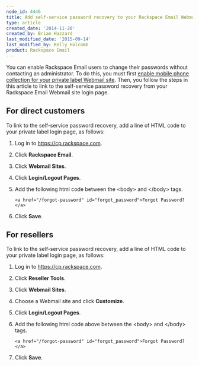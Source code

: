 ```yaml
---
node_id: 4446
title: Add self-service password recovery to your Rackspace Email Webmail site
type: article
created_date: '2014-11-26'
created_by: Brian Hazzard
last_modified_date: '2015-09-14'
last_modified_by: Kelly Holcomb
product: Rackspace Email
---
```


You can enable Rackspace Email users to change their passwords without
contacting an administrator. To do this, you must first [enable mobile
phone collection for your private label Webmail
site](/how-to/enable-and-disable-collection-of-mobile-phone-numbers-in-rackspace-webmail). Then, you follow the steps in this
article to link to the self-service password recovery from your
Rackspace Email Webmail site login page.

For direct customers
--------------------

To link to the self-service password recovery, add a line of HTML code
to your private label login page, as follows:

1.  Log in to <https://cp.rackspace.com>.
2.  Click **Rackspace Email**.
3.  Click **Webmail Sites**.
4.  Click **Login/Logout Pages**.
5.  Add the following html code between the &lt;body&gt; and
    &lt;/body&gt; tags.

        <a href="/forgot-password" id="forgot_password">Forgot Password?</a>

6.  Click **Save**.

For resellers
-------------

To link to the self-service password recovery, add a line of HTML code
to your private label login page, as follows:

1.  Log in to <https://cp.rackspace.com>.
2.  Click **Reseller Tools**.
3.  Click **Webmail Sites**.
4.  Choose a Webmail site and click **Customize**.
5.  Click **Login/Logout Pages**.
6.  Add the following html code above between the &lt;body&gt; and
    &lt;/body&gt; tags.

        <a href="/forgot-password" id="forgot_password">Forgot Password?</a>

7.  Click **Save**.


